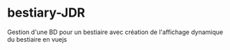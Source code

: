 # bestiary-JDR
Gestion d'une BD pour un bestiaire avec création de l'affichage dynamique du bestiaire en vuejs
